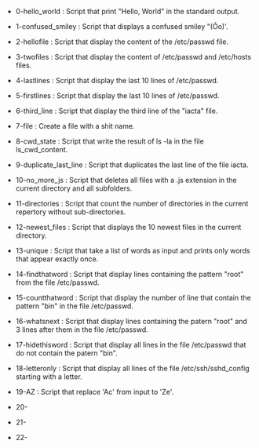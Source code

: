 - 0-hello_world : Script that print "Hello, World" in the standard output.

- 1-confused_smiley : Script that displays a confused smiley "(Ôo)'.

- 2-hellofile : Script that display the content of the /etc/passwd file.

- 3-twofiles : Script that display the content of /etc/passwd and /etc/hosts files.

- 4-lastlines : Script that display the last 10 lines of /etc/passwd.

- 5-firstlines : Script that display the last 10 lines of /etc/passwd.

- 6-third_line : Script that display the third line of the "iacta" file.

- 7-file : Create a file with a shit name.

- 8-cwd_state : Script that write the result of ls -la in the file ls_cwd_content.

- 9-duplicate_last_line : Script that duplicates the last line of the file iacta.

- 10-no_more_js : Script that deletes all files with a .js extension in the current directory and all subfolders.

- 11-directories : Script that count the number of directories in the current repertory without sub-directories.

- 12-newest_files : Script that displays the 10 newest files in the current directory.

- 13-unique : Script that take a list of words as input and prints only words that appear exactly once.

- 14-findthatword : Script that display lines containing the pattern "root" from the file /etc/passwd.

- 15-countthatword : Script that display the number of line that contain the pattern "bin" in the file /etc/passwd.

- 16-whatsnext : Script that display lines containing the patern "root" and 3 lines after them in the file /etc/passwd.

- 17-hidethisword : Script that display all lines in the file /etc/passwd that do not contain the patern "bin".

- 18-letteronly : Script that display all lines of the file /etc/ssh/sshd_config starting with a letter.

- 19-AZ : Script that replace 'Ac' from input to 'Ze'.

- 20-

- 21-

- 22-
